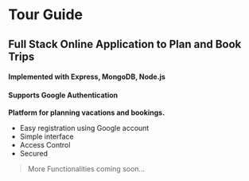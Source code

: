 # Tour Guide
## Full Stack Online Application to Plan and Book Trips

#### Implemented with Express, MongoDB, Node.js
#### Supports Google Authentication

**Platform for planning vacations and bookings.**

- Easy registration using Google account
- Simple interface
- Access Control
- Secured

> More Functionalities coming soon...
